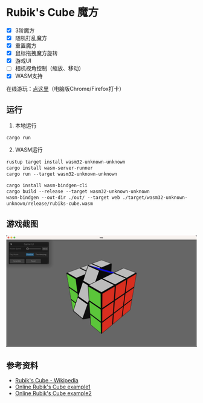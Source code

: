 # Rubik's Cube 魔方
- [x] 3阶魔方
- [x] 随机打乱魔方
- [x] 重置魔方
- [x] 鼠标拖拽魔方旋转
- [x] 游戏UI
- [ ] 相机视角控制（缩放、移动）
- [x] WASM支持

在线游玩：[点这里](https://nightswatchgames.github.io/games/rubiks-cube/)（电脑版Chrome/Firefox打卡）

## 运行
1. 本地运行
```
cargo run
```
2. WASM运行
```
rustup target install wasm32-unknown-unknown
cargo install wasm-server-runner
cargo run --target wasm32-unknown-unknown
```
```
cargo install wasm-bindgen-cli
cargo build --release --target wasm32-unknown-unknown
wasm-bindgen --out-dir ./out/ --target web ./target/wasm32-unknown-unknown/release/rubiks-cube.wasm
```

## 游戏截图
![playing cube](https://raw.githubusercontent.com/NightsWatchGames/rubiks-cube/master/screenshots/playing_cube.jpg)

## 参考资料
- [Rubik's Cube - Wikipedia](https://en.wikipedia.org/wiki/Rubik%27s_Cube)
- [Online Rubik's Cube example1](https://rubikscu.be/)
- [Online Rubik's Cube example2](https://cube-solver.com/)